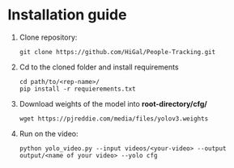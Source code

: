 # Installation guide
1. Clone repository:

    ```
    git clone https://github.com/HiGal/People-Tracking.git
    ```
2. Cd to the cloned folder and install requirements

    ```
    cd path/to/<rep-name>/
    pip install -r requierements.txt
    ```    

3. Download weights of the model into **root-directory/cfg/**

    ```
    wget https://pjreddie.com/media/files/yolov3.weights
    ```

4. Run on the video:

    ```
    python yolo_video.py --input videos/<your-video> --output output/<name of your video> --yolo cfg
    ```